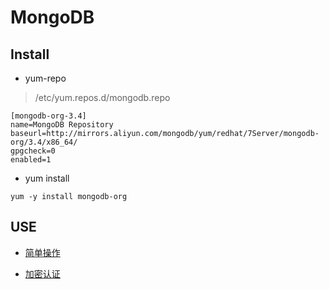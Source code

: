 # MongoDB

## Install

* yum-repo

> /etc/yum.repos.d/mongodb.repo

```
[mongodb-org-3.4]
name=MongoDB Repository
baseurl=http://mirrors.aliyun.com/mongodb/yum/redhat/7Server/mongodb-org/3.4/x86_64/
gpgcheck=0
enabled=1

```

* yum install

```
yum -y install mongodb-org

```

## USE

* [简单操作](command.md)

* [加密认证](auth.md)

